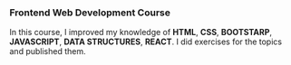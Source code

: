 ### Frontend Web Development Course
In this course, I improved my knowledge of **HTML**, **CSS**, **BOOTSTARP**, **JAVASCRIPT**, **DATA STRUCTURES**, **REACT**. I did exercises for the topics and published them.
